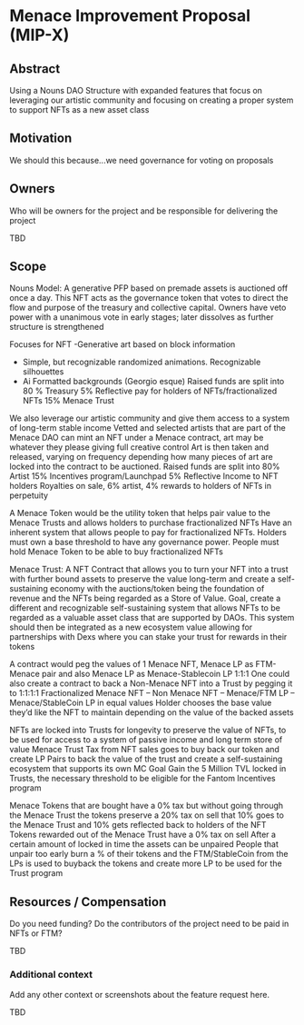 # Menace Improvement Proposal (MIP-X)

## Abstract
Using a Nouns DAO Structure with expanded features that focus on leveraging our artistic community and focusing on creating a proper system to support NFTs as a new asset class

## Motivation
We should this because...we need governance for voting on proposals

## Owners
Who will be owners for the project and be responsible for delivering the project

TBD

## Scope
Nouns Model: A generative PFP based on premade assets is auctioned off once a day. This NFT acts as the governance token that votes to direct the flow and purpose of the treasury and collective capital. Owners have veto power with a unanimous vote in early stages; later dissolves as further structure is strengthened 


Focuses for NFT
-Generative art based on block information
- Simple, but recognizable randomized animations. Recognizable silhouettes 
- Ai Formatted backgrounds (Georgio esque)
Raised funds are split into 80 % Treasury 5% Reflective pay for holders of NFTs/fractionalized NFTs  15% Menace Trust


We also leverage our artistic community and give them access to a system of long-term stable income 
Vetted and selected artists that are part of the Menace DAO can mint an NFT under a Menace contract, art may be whatever they please giving full creative control
Art is then taken and released, varying on frequency depending how many pieces of art are locked into the contract to be auctioned.
Raised funds are split into 80% Artist 15% Incentives program/Launchpad 5% Reflective Income to NFT holders 
Royalties on sale, 6% artist, 4% rewards to holders of NFTs in perpetuity 


A Menace Token would be the utility token that helps pair value to the Menace Trusts and allows holders to purchase fractionalized NFTs
Have an inherent system that allows people to pay for fractionalized NFTs. Holders must own a base threshold to have any governance power. People must hold Menace Token to be able to buy fractionalized NFTs 

Menace Trust: A NFT Contract that allows you to turn your NFT into a trust with further bound assets to preserve the value long-term and create a self-sustaining economy with the auctions/token being the foundation of revenue and the NFTs being regarded as a Store of Value. 
Goal, create a different and recognizable self-sustaining system that allows NFTs to be regarded as a valuable asset class that are supported by DAOs. This system should then be integrated as a new ecosystem value allowing for partnerships with Dexs where you can stake your trust for rewards in their tokens

A contract would peg the values of 1 Menace NFT, Menace LP as FTM-Menace pair and also Menace LP as Menace-Stablecoin LP  1:1:1 
One could also create a contract to back a Non-Menace NFT into a Trust by pegging it to
1:1:1:1 
Fractionalized Menace NFT – Non Menace NFT – Menace/FTM LP – Menace/StableCoin LP in equal values
Holder chooses the base value they’d like the NFT to maintain depending on the value of the backed assets 

NFTs are locked into Trusts for longevity to preserve the value of NFTs, to be used for access to a system of passive income and long term store of value 
Menace Trust Tax from NFT sales goes to buy back our token and create LP Pairs to back the value of the trust and create a self-sustaining ecosystem that supports its own MC 
Goal Gain the 5 Million TVL locked in Trusts, the necessary threshold to be eligible for the Fantom Incentives program

Menace Tokens that are bought have a 0% tax but without going through the Menace Trust the tokens preserve a 20% tax on sell that 10% goes to the Menace Trust and 10% gets reflected back to holders of the NFT 
Tokens rewarded out of the Menace Trust have a 0% tax on sell 
After a certain amount of locked in time the assets can be unpaired 
People that unpair too early burn a % of their tokens and the FTM/StableCoin from the LPs is used to buyback the tokens and create more LP to be used for the Trust program

## Resources / Compensation
Do you need funding? Do the contributors of the project need to be paid in NFTs or FTM? 

TBD

### Additional context
Add any other context or screenshots about the feature request here.

TBD

